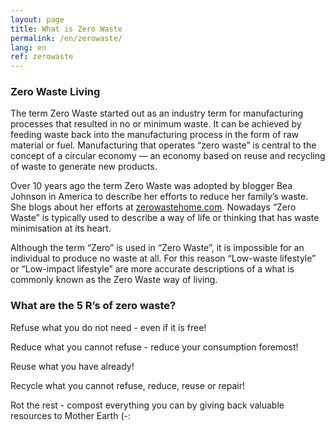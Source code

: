 ```yaml
---
layout: page
title: What is Zero Waste
permalink: /en/zerowaste/
lang: en
ref: zerowaste
---
```


### Zero Waste Living

The term Zero Waste started out as an industry term for manufacturing processes that resulted in no or minimum waste.
It can be achieved by feeding waste back into the manufacturing process in the form of raw material or fuel.
Manufacturing that operates “zero waste” is central to the concept of a circular economy — an economy based on reuse and recycling of waste to generate new products.

Over 10 years ago the term Zero Waste was adopted by blogger Bea Johnson in America to describe her efforts to reduce her family’s waste.
She blogs about her efforts at [zerowastehome.com](https://zerowastehome.com/).
Nowadays “Zero Waste” is typically used to describe a way of life or thinking that has waste minimisation at its heart.

Although the term “Zero” is used in “Zero Waste”, it is impossible for an individual to produce no waste at all. For this reason “Low-waste lifestyle” or “Low-impact lifestyle” are more accurate descriptions of a what is commonly known as the Zero Waste way of living.

### What are the 5 R’s of zero waste?

Refuse what you do not need - even if it is free!

Reduce what you cannot refuse - reduce your consumption foremost!

Reuse what you have already!

Recycle what you cannot refuse, reduce, reuse or repair!

Rot the rest - compost everything you can by giving back valuable resources to Mother Earth (-: